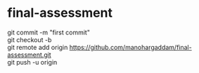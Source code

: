 # final-assessment
git commit -m "first commit" </br>
git checkout -b <name> </br>
git remote add origin https://github.com/manohargaddam/final-assessment.git </br>
git push -u origin <name> </br>
